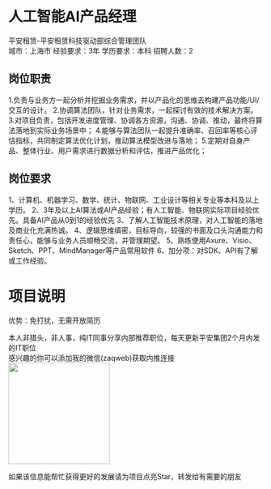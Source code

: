# 人工智能AI产品经理
平安租赁-平安租赁科技驱动部综合管理团队  
城市：上海市 经验要求：3年 学历要求：本科  招聘人数：2

## 岗位职责
1.负责与业务方一起分析并挖掘业务需求，并以产品化的思维去构建产品功能/UI/交互的设计。
 2.协调算法团队，针对业务需求，一起探讨有效的技术解决方案。
 3.对项目负责，包括开发进度管理、协调各方资源，沟通、协调、推动，最终将算法落地到实际业务场景中；
 4.能够与算法团队一起提升准确率、召回率等核心评估指标，共同制定算法优化计划，推动算法模型改进与落地；
 5.定期对自身产品、整体行业、用户需求进行数据分析和评估，推进产品优化；

## 岗位要求
1、计算机、机器学习、数学、统计、物联网、工业设计等相关专业等本科及以上学历。
 2、3年及以上AI算法或AI产品经验；有人工智能、物联网实际项目经验优先。具备AI产品从0到1的经验优先
 3、了解人工智能技术原理，对人工智能的落地及商业化充满热诚。
 4、逻辑思维缜密，目标导向，较强的书面及口头沟通能力和责任心，能够与业务人员顺畅交流，并管理期望。
 5、熟练使用Axure、Visio、Sketch、PPT、MindManager等产品常用软件
 6、加分项：对SDK、API有了解或工作经验。

# 项目说明

优势：免打扰，无需开放简历

本人非猎头，非人事，纯IT同事分享内部推荐职位，每天更新平安集团2个月内发的IT职位  
感兴趣的你可以添加我的微信(zaqweb)获取内推连接  
<img src="https://github.com/zaqweb/PA-IT-JOBS/blob/master/WechatICode.jpeg"  height="200" width="200">

如果该信息能帮忙获得更好的发展请为项目点亮Star，转发给有需要的朋友




